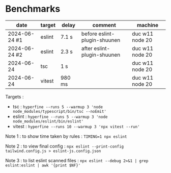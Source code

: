 
# Benchmarks

| date          | target | delay  | comment                      | machine         |
| ------------- | ------ | ------ | ---------------------------- | --------------- |
| 2024-06-24 #1 | eslint | 7.1 s  | before eslint-plugin-shuunen | duc w11 node 20 |
| 2024-06-24 #2 | eslint | 2.3 s  | after eslint-plugin-shuunen  | duc w11 node 20 |
| 2024-06-24    | tsc    | 1 s    |                              | duc w11 node 20 |
| 2024-06-24    | vitest | 980 ms |                              | duc w11 node 20 |

Targets :

- tsc : `hyperfine --runs 5 --warmup 3 'node node_modules/typescript/bin/tsc --noEmit'`
- eslint : `hyperfine --runs 5 --warmup 3 'node node_modules/eslint/bin/eslint'`
- vitest : `hyperfine --runs 10 --warmup 3 'npx vitest --run'`

Note 1 : to show time taken by rules : `TIMING=1 npx eslint`

Note 2 : to view final config : `npx eslint --print-config tailwind.config.js > eslint-js.config.json`

Note 3 : to list eslint scanned files : `npx eslint --debug 2>&1 | grep eslint:eslint | awk '{print $NF}'`
